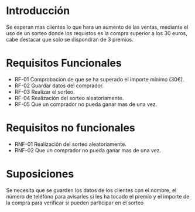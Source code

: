 # Introducción
Se esperan mas clientes lo que hara un aumento de las ventas, mediante el uso de un sorteo donde los requistos es la compra superior a los 30 euros, cabe destacar que solo se dispondran de 3 premios.
# Requisitos Funcionales
- RF-01 Comprobacion de que se ha superado el importe mínimo (30€).
- RF-02 Guardar datos del comprador.
- RF-03 Realizar el sorteo.
- RF-04 Realización del sorteo aleatoriamente.
- RF-05 Que un comprador no pueda ganar mas de una vez.
# Requisitos no funcionales
- RNF-01 Realización del sorteo aleatoriamente.
- RNF-02 Que un comprador no pueda ganar mas de una vez.

# Suposiciones
Se necesita que se guarden los datos de los clientes con el nombre, el número de teléfono para avisarles si les ha tocado el premio y el importe de la compra para verificar si pueden participar en el sorteo